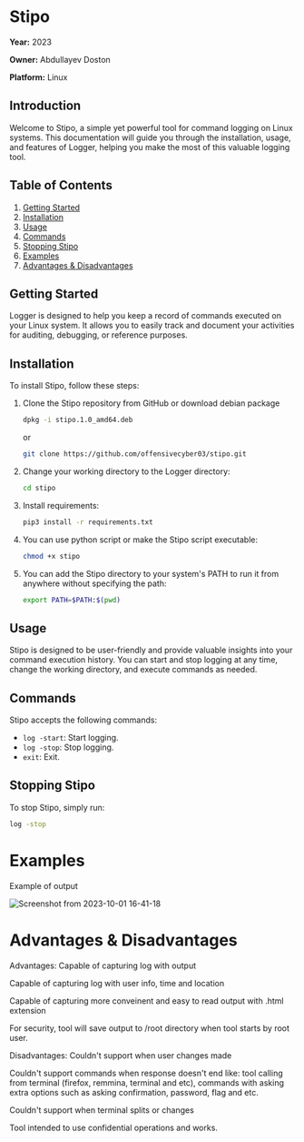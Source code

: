 # Stipo

**Year:** 2023

**Owner:** Abdullayev Doston

**Platform:** Linux

## Introduction

Welcome to Stipo, a simple yet powerful tool for command logging on Linux systems. This documentation will guide you through the installation, usage, and features of Logger, helping you make the most of this valuable logging tool.

## Table of Contents

1. [Getting Started](#getting-started)
2. [Installation](#installation)
3. [Usage](#usage)
4. [Commands](#commands)
5. [Stopping Stipo](#stopping-stipo)
6. [Examples](#examples)
7. [Advantages & Disadvantages](#advantages--disadvantages)

## Getting Started

Logger is designed to help you keep a record of commands executed on your Linux system. It allows you to easily track and document your activities for auditing, debugging, or reference purposes.

## Installation

To install Stipo, follow these steps:

1. Clone the Stipo repository from GitHub or download debian package
    ```bash
    dpkg -i stipo.1.0_amd64.deb
    ```
    or
    ```bash
    git clone https://github.com/offensivecyber03/stipo.git
    ```

3. Change your working directory to the Logger directory:

    ```bash
    cd stipo
    ```
4. Install requirements:
    ```bash
    pip3 install -r requirements.txt
    ```
    
5. You can use python script or make the Stipo script executable:

    ```bash
    chmod +x stipo
    ```

6. You can add the Stipo directory to your system's PATH to run it from anywhere without specifying the path:

    ```bash
    export PATH=$PATH:$(pwd)
    ```

## Usage

Stipo is designed to be user-friendly and provide valuable insights into your command execution history. You can start and stop logging at any time, change the working directory, and execute commands as needed.

## Commands

Stipo accepts the following commands:

- `log -start`: Start logging.
- `log -stop`: Stop logging.
- `exit`: Exit.

## Stopping Stipo

To stop Stipo, simply run:

```bash
log -stop
```
# Examples

Example of output

![Screenshot from 2023-10-01 16-41-18](https://github.com/offensivecyber03/logger/assets/71892943/a3d54907-b5e7-4bf1-99b0-80f3034b04b7)


# Advantages & Disadvantages
Advantages:
Capable of capturing log with output

Capable of capturing log with user info, time and location

Capable of capturing more conveinent and easy to read output with .html extension

For security, tool will save output to /root directory when tool starts by root user.

Disadvantages:
Couldn't support when user changes made

Couldn't support commands when response doesn't end like: tool calling from terminal (firefox, remmina, terminal and etc), commands with asking extra options such as asking confirmation, password, flag and etc.

Couldn't support when terminal splits or changes

Tool intended to use confidential operations and works.
